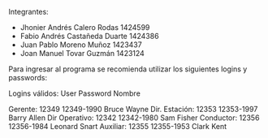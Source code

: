Integrantes:

* Jhonier Andrés Calero Rodas    1424599
* Fabio Andrés Castañeda Duarte  1424386
* Juan Pablo Moreno Muñoz        1423437
* Joan Manuel Tovar Guzmán       1423124


Para ingresar al programa se recomienda utilizar los siguientes logins y passwords:

Logins válidos:
				User		Password	Nombre

Gerente:			12349		12349-1990  	Bruce Wayne
Dir. Estación:			12353		12353-1997  	Barry Allen
Dir Operativo:			12342		12342-1980	Sam Fisher
Conductor:			12356		12356-1984	Leonard Snart
Auxiliar:			12355		12355-1953	Clark Kent





